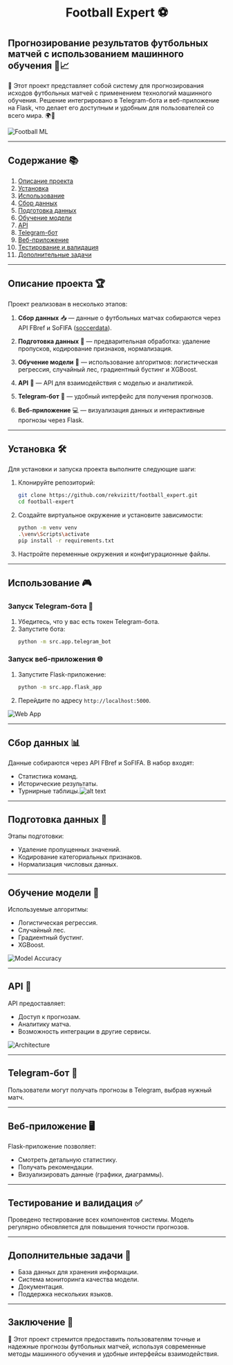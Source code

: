 <div align="center">
  
# Football Expert ⚽
</div>

## Прогнозирование результатов футбольных матчей с использованием машинного обучения 🤖📈

🌟 Этот проект представляет собой систему для прогнозирования исходов футбольных матчей с применением технологий машинного обучения. Решение интегрировано в Telegram-бота и веб-приложение на Flask, что делает его доступным и удобным для пользователей со всего мира. 🌍📱

![Football ML](src/app/static/favicon.ico)

---

## Содержание 📚

1. [Описание проекта](#описание-проекта)
2. [Установка](#установка)
3. [Использование](#использование)
4. [Сбор данных](#сбор-данных)
5. [Подготовка данных](#подготовка-данных)
6. [Обучение модели](#обучение-модели)
7. [API](#api)
8. [Telegram-бот](#telegram-бот)
9. [Веб-приложение](#веб-приложение)
10. [Тестирование и валидация](#тестирование-и-валидация)
11. [Дополнительные задачи](#дополнительные-задачи)

---

## Описание проекта 🏆

Проект реализован в несколько этапов:

1. **Сбор данных** 📥 — данные о футбольных матчах собираются через API FBref и SoFIFA ([soccerdata](https://pypi.org/project/soccerdata/)).

2. **Подготовка данных** 🧹 — предварительная обработка: удаление пропусков, кодирование признаков, нормализация.

3. **Обучение модели** 🤖 — использование алгоритмов: логистическая регрессия, случайный лес, градиентный бустинг и XGBoost.

4. **API** 🔌 — API для взаимодействия с моделью и аналитикой.

5. **Telegram-бот** 🤖 — удобный интерфейс для получения прогнозов.

6. **Веб-приложение** 💻 — визуализация данных и интерактивные прогнозы через Flask.

---

## Установка 🛠️

Для установки и запуска проекта выполните следующие шаги:

1. Клонируйте репозиторий:

   ```bash
   git clone https://github.com/rekvizitt/football_expert.git
   cd football-expert
   ```

2. Создайте виртуальное окружение и установите зависимости:

   ```bash
   python -m venv venv
   .\venv\Scripts\activate
   pip install -r requirements.txt
   ```

3. Настройте переменные окружения и конфигурационные файлы.

---

## Использование 🎮

### Запуск Telegram-бота 📲

1. Убедитесь, что у вас есть токен Telegram-бота.
2. Запустите бота:
   ```bash
   python -m src.app.telegram_bot
   ```

### Запуск веб-приложения 🌐

1. Запустите Flask-приложение:
   ```bash
   python -m src.app.flask_app
   ```
2. Перейдите по адресу `http://localhost:5000`.

![Web App](images/web_app.jpg)

---

## Сбор данных 📊

Данные собираются через API FBref и SoFIFA. В набор входят:

- Статистика команд.
- Исторические результаты.
- Турнирные таблицы.![alt text](photo_2025-06-01_11-10-14.jpg)

---

## Подготовка данных 🧹

Этапы подготовки:

- Удаление пропущенных значений.
- Кодирование категориальных признаков.
- Нормализация числовых данных.

---

## Обучение модели 🤖

Используемые алгоритмы:

- Логистическая регрессия.
- Случайный лес.
- Градиентный бустинг.
- XGBoost.

![Model Accuracy](images/model_accuracy.jpg)

---

## API 🔄

API предоставляет:

- Доступ к прогнозам.
- Аналитику матча.
- Возможность интеграции в другие сервисы.

![Architecture](images/api_diagram.jpg)

---

## Telegram-бот 📱

Пользователи могут получать прогнозы в Telegram, выбрав нужный матч.

---

## Веб-приложение 🖥️

Flask-приложение позволяет:

- Смотреть детальную статистику.
- Получать рекомендации.
- Визуализировать данные (графики, диаграммы).

---

## Тестирование и валидация ✅

Проведено тестирование всех компонентов системы. Модель регулярно обновляется для повышения точности прогнозов.

---

## Дополнительные задачи 🧩

- База данных для хранения информации.
- Система мониторинга качества модели.
- Документация.
- Поддержка нескольких языков.

---

## Заключение 🏁

🎯 Этот проект стремится предоставить пользователям точные и надежные прогнозы футбольных матчей, используя современные методы машинного обучения и удобные интерфейсы взаимодействия.
